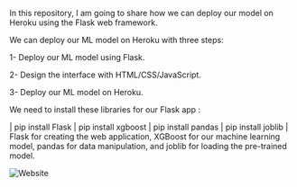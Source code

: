 In this repository, I am going to share how we can deploy our model on Heroku using the Flask web framework.

We can deploy our ML model on Heroku with three steps:

1- Deploy our ML model using Flask.

2- Design the interface with HTML/CSS/JavaScript.

3- Deploy our ML model on Heroku.


We need to install these libraries for our Flask app :

| pip install Flask | pip install xgboost | pip install pandas | pip install joblib | Flask for creating the web application, XGBoost for our machine learning model, pandas for data manipulation, and joblib for loading the pre-trained model.

![Website](https://github.com/ahmetbykclk/house_pricing/assets/64368104/a386954d-b081-4fcf-baae-5f58aecb0203)




